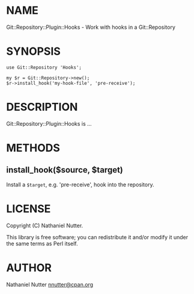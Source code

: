
# NAME

Git::Repository::Plugin::Hooks - Work with hooks in a Git::Repository

# SYNOPSIS

    use Git::Repository 'Hooks';

    my $r = Git::Repository->new();
    $r->install_hook('my-hook-file', 'pre-receive');

# DESCRIPTION

Git::Repository::Plugin::Hooks is ...

# METHODS

## install\_hook($source, $target)

Install a `$target`, e.g. 'pre-receive', hook into the repository.

# LICENSE

Copyright (C) Nathaniel Nutter.

This library is free software; you can redistribute it and/or modify
it under the same terms as Perl itself.

# AUTHOR

Nathaniel Nutter <nnutter@cpan.org>
